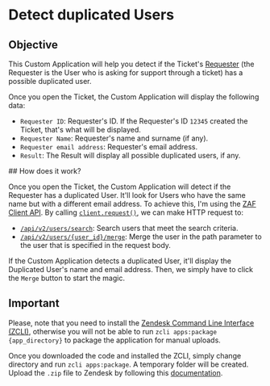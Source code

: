 # Detect duplicated Users

## Objective
This Custom Application will help you detect if the Ticket's [Requester](https://developer.zendesk.com/api-reference/ticketing/tickets/tickets/#requesters-and-submitters) (the Requester is the User who is asking for support through a ticket) has a possible duplicated user. 

Once you open the Ticket, the Custom Application will display the following data:
- `Requester ID`: Requester's ID. If the Requester's ID `12345` created the Ticket, that's what will be displayed.
- `Requester Name`:	Requester's name and surname (if any).
- `Requester email address`: Requester's email address.
- `Result`: The Result will display all possible duplicated users, if any.

## How does it work?

Once you open the Ticket, the Custom Application will detect if the Requester has a duplicated User. It'll look for Users who have the same name but with a different email address. To achieve this, I'm using the [ZAF Client API](https://developer.zendesk.com/api-reference/apps/apps-core-api/client_api/). By calling [`client.request()`](https://developer.zendesk.com/api-reference/apps/apps-core-api/client_api/#clientrequestoptions), we can make HTTP request to:
- [`/api/v2/users/search`](https://developer.zendesk.com/api-reference/ticketing/users/users/#search-users): Search users that meet the search criteria.
- [`/api/v2/users/{user_id}/merge`](https://developer.zendesk.com/api-reference/ticketing/users/users/#merge-end-users): Merge the user in the path parameter to the user that is specified in the request body.

If the Custom Application detects a duplicated User, it'll display the Duplicated User's name and email address. Then, we simply have to click the `Merge` button to start the magic.

## Important

Please, note that you need to install the [Zendesk Command Line Interface (ZCLI)](https://developer.zendesk.com/documentation/apps/getting-started/using-zcli/#installing-and-updating-zcli), otherwise you will not be able to run `zcli apps:package {app_directory}` to package the application for manual uploads. 

Once you downloaded the code and installed the ZCLI, simply change directory and run `zcli apps:package`. A temporary folder will be created. Upload the `.zip` file to Zendesk by following this [documentation](https://developer.zendesk.com/documentation/apps/getting-started/uploading-and-installing-a-private-app/).